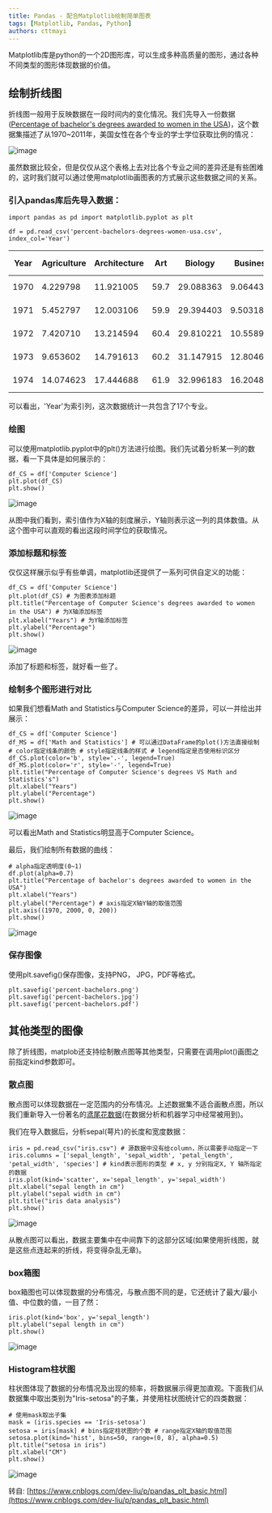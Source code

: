 ```yaml
---
title: Pandas - 配合Matplotlib绘制简单图表
tags: [Matplotlib, Pandas, Python]
authors: cttmayi
---
```


Matplotlib库是python的一个2D图形库，可以生成多种高质量的图形，通过各种不同类型的图形体现数据的价值。

## 绘制折线图

折线图一般用于反映数据在一段时间内的变化情况。我们先导入一份数据([Percentage of bachelor's degrees awarded to women in the USA](https://assets.datacamp.com/production/course_1639/datasets/percent-bachelors-degrees-women-usa.csv))，这个数据集描述了从1970~2011年，美国女性在各个专业的学士学位获取比例的情况：

![image](./image-c72c1037.png)

虽然数据比较全，但是仅仅从这个表格上去对比各个专业之间的差异还是有些困难的，这时我们就可以通过使用matplotlib画图表的方式展示这些数据之间的关系。

### 引入pandas库后先导入数据：

```
import pandas as pd import matplotlib.pyplot as plt

df = pd.read_csv('percent-bachelors-degrees-women-usa.csv', index_col='Year') 
```

| Year | Agriculture | Architecture | Art | Biology | Business  |  ... ...  | Sciences | 
| ---| ---| ---| --- | ---| --- |  ---  | --- | 
| 1970 | 4.229798 | 11.921005 | 59.7 | 29.088363 |  9.064439 |   ... ...  | 36.8  |
| 1971 | 5.452797 | 12.003106 | 59.9 | 29.394403 |  9.503187 |   ... ...  | 36.2  |
| 1972 | 7.420710 | 13.214594 | 60.4 |  29.810221| 10.558962 |   ... ... |  36.1  |
| 1973 | 9.653602 | 14.791613 | 60.2 | 31.147915 | 12.804602 |   ... ...  | 36.4  |
| 1974 | 14.074623| 17.444688 | 61.9 | 32.996183 | 16.204850 |   ... ...  |  37.3  |

可以看出，'Year'为索引列，这次数据统计一共包含了17个专业。

### 绘图

可以使用matplotlib.pyplot中的plt()方法进行绘图。我们先试着分析某一列的数据，看一下具体是如何展示的：

```
df_CS = df['Computer Science']
plt.plot(df_CS)
plt.show()
```

![image](./image-29c320f7.png)


从图中我们看到，索引值作为X轴的刻度展示，Y轴则表示这一列的具体数值。从这个图中可以直观的看出这段时间学位的获取情况。

### 添加标题和标签

仅仅这样展示似乎有些单调，matplotlib还提供了一系列可供自定义的功能：

```
df_CS = df['Computer Science']
plt.plot(df_CS) # 为图表添加标题
plt.title("Percentage of Computer Science's degrees awarded to women in the USA") # 为X轴添加标签
plt.xlabel("Years") # 为Y轴添加标签
plt.ylabel("Percentage")
plt.show()
```

![image](./image-f62132be.png)

添加了标题和标签，就好看一些了。

### 绘制多个图形进行对比

如果我们想看Math and Statistics与Computer Science的差异，可以一并绘出并展示：

```
df_CS = df['Computer Science']
df_MS = df['Math and Statistics'] # 可以通过DataFrame的plot()方法直接绘制 # color指定线条的颜色 # style指定线条的样式 # legend指定是否使用标识区分
df_CS.plot(color='b', style='.-', legend=True)
df_MS.plot(color='r', style='-', legend=True)
plt.title("Percentage of Computer Science's degrees VS Math and Statistics's")
plt.xlabel("Years")
plt.ylabel("Percentage")
plt.show()
```

![image](./image-2338bc90.png)

可以看出Math and Statistics明显高于Computer Science。

最后，我们绘制所有数据的曲线：

```
# alpha指定透明度(0~1)
df.plot(alpha=0.7)
plt.title("Percentage of bachelor's degrees awarded to women in the USA")
plt.xlabel("Years")
plt.ylabel("Percentage") # axis指定X轴Y轴的取值范围
plt.axis((1970, 2000, 0, 200))
plt.show()
```

![image](./image-c3a93082.png)


### 保存图像

使用plt.savefig()保存图像，支持PNG， JPG，PDF等格式。

```
plt.savefig('percent-bachelors.png')
plt.savefig('percent-bachelors.jpg')
plt.savefig('percent-bachelors.pdf')
```

## 其他类型的图像

除了折线图，matplob还支持绘制散点图等其他类型，只需要在调用plot()画图之前指定kind参数即可。

### 散点图

散点图可以体现数据在一定范围内的分布情况。上述数据集不适合画散点图，所以我们重新导入一份著名的[鸢尾花数据](http://archive.ics.uci.edu/ml/machine-learning-databases/iris/)(在数据分析和机器学习中经常被用到)。

我们在导入数据后，分析sepal(萼片)的长度和宽度数据：

```
iris = pd.read_csv("iris.csv") # 源数据中没有给column，所以需要手动指定一下
iris.columns = ['sepal_length', 'sepal_width', 'petal_length', 'petal_width', 'species'] # kind表示图形的类型 # x, y 分别指定X, Y 轴所指定的数据
iris.plot(kind='scatter', x='sepal_length', y='sepal_width')
plt.xlabel("sepal length in cm")
plt.ylabel("sepal width in cm")
plt.title("iris data analysis")
plt.show()
```

![image](./image-bec528dc.png)


从散点图可以看出，数据主要集中在中间靠下的这部分区域(如果使用折线图，就是这些点连起来的折线，将变得杂乱无章)。

### box箱图

box箱图也可以体现数据的分布情况，与散点图不同的是，它还统计了最大/最小值、中位数的值，一目了然：

```
iris.plot(kind='box', y='sepal_length')
plt.ylabel("sepal length in cm")
plt.show()
```

![image](./image-d999d771.png)

### Histogram柱状图

柱状图体现了数据的分布情况及出现的频率，将数据展示得更加直观。下面我们从数据集中取出类别为"Iris-setosa"的子集，并使用柱状图统计它的四类数据：

```
# 使用mask取出子集
mask = (iris.species == 'Iris-setosa')
setosa = iris[mask] # bins指定柱状图的个数 # range指定X轴的取值范围
setosa.plot(kind='hist', bins=50, range=(0, 8), alpha=0.5)
plt.title("setosa in iris")
plt.xlabel("CM")
plt.show()
```

![image](./image-b706092a.png)

转自: [https://www.cnblogs.com/dev-liu/p/pandas_plt_basic.html](https://www.cnblogs.com/dev-liu/p/pandas_plt_basic.html)